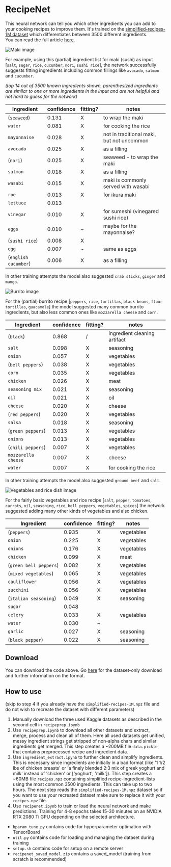 # RecipeNet

This neural network can tell you which other ingredients you can add to your cooking recipes to improve them. It's trained on the [simplified-recipes-1M dataset](https://dominikschmidt.xyz/simplified-recipes-1M) which differentiates between 3500 different ingredients.  
You can read the full article [here](https://dominikschmidt.xyz/recipe-net).

![Maki image](assets/maki1.jpg)

For example, using this (partial) ingredient list for maki (sushi) as input [`salt`, `sugar`, `rice`, `cucumber`, `nori`, `sushi rice`], the network successfully suggests fitting ingredients including common fillings like `avocado`, `salmon` and `cucumber`. 

_(top 14 out of 3500 known ingredients shown, parenthesized ingredients are similar to one or more ingredients in the input and are not helpful and not hard to guess for the network)_

| Ingredient           | confidence | fitting? | notes                                     |
| -------------------- | ---------- | -------- | ----------------------------------------- |
| (`seaweed`)          | 0.131      | X        | to wrap the maki                          |
| `water`              | 0.081      | X        | for cooking the rice                      |
| `mayonnaise`         | 0.028      | X        | not in traditional maki, but not uncommon |
| `avocado`            | 0.025      | X        | as a filling                              |
| (`nori`)             | 0.025      | X        | seaweed - to wrap the maki                |
| `salmon`             | 0.018      | X        | as a filling                              |
| `wasabi`             | 0.015      | X        | maki is commonly served with wasabi       |
| `roe`                | 0.013      | X        | for ikura maki                            |
| `lettuce`            | 0.013      |          |                                           |
| `vinegar`            | 0.010      | X        | for sumeshi (vinegared sushi rice)        |
| `eggs`               | 0.010      | ~        | maybe for the mayonnaise?                 |
| (`sushi rice`)       | 0.008      | X        |                                           |
| `egg`                | 0.007      | ~        | same as eggs                              |
| (`english cucumber`) | 0.006      | X        | as a filling                              |

In other training attempts the model also suggested `crab sticks`, `ginger` and `mango`.


![Burrito image](assets/burrito.jpg)

For the (partial) burrito recipe [`peppers`, `rice`, `tortillas`, `black beans`, `flour tortillas`, `guacamole`] the model suggested many common burrito ingredients, but also less common ones like `mozzarella cheese` and `corn`.

| Ingredient          | confidence | fitting? | notes                        |
| ------------------- | ---------- | -------- | ---------------------------- |
| (`black`)           | 0.868      | /        | ingredient cleaning artifact |
| `salt`              | 0.098      | X        | seasoning                    |
| `onion`             | 0.057      | X        | vegetables                   |
| (`bell peppers`)    | 0.038      | X        | vegetables                   |
| `corn`              | 0.035      | X        | vegetables                   |
| `chicken`           | 0.026      | X        | meat                         |
| `seasoning mix`     | 0.021      | X        | seasoning                    |
| `oil`               | 0.021      | X        | oil                          |
| `cheese`            | 0.020      | X        | cheese                       |
| (`red peppers`)     | 0.020      | X        | vegetables                   |
| `salsa`             | 0.018      | X        | seasoning                    |
| (`green peppers`)   | 0.013      | X        | vegetables                   |
| `onions`            | 0.013      | X        | vegetables                   |
| (`chili peppers`)   | 0.007      | X        | vegetables                   |
| `mozzarella cheese` | 0.007      | X        | cheese                       |
| `water`             | 0.007      | X        | for cooking the rice         |

In other training attempts the model also suggested `ground beef` and `salt`.


![Vegetables and rice dish image](assets/rice1.jpg)

For the fairly basic vegetables and rice recipe [`salt`, `pepper`, `tomatoes`, `carrots`, `oil`, `seasoning`, `rice`, `bell peppers`, `vegetables`, `spices`] the network suggested adding many other kinds of vegetables and also chicken. 

| Ingredient             | confidence | fitting? | notes      |
| ---------------------- | ---------- | -------- | ---------- |
| (`peppers`)            | 0.935      | X        | vegetables |
| `onion`                | 0.225      | X        | vegetables |
| `onions`               | 0.176      | X        | vegetables |
| `chicken`              | 0.099      | X        | meat       |
| (`green bell peppers`) | 0.082      | X        | vegetables |
| (`mixed vegetables`)   | 0.065      | X        | vegetables |
| `cauliflower`          | 0.056      | X        | vegetables |
| `zucchini`             | 0.056      | X        | vegetables |
| (`italian seasoning`)  | 0.049      | X        | seasoning  |
| `sugar`                | 0.048      |          |            |
| `celery`               | 0.033      | X        | vegetables |
| `water`                | 0.030      | ~        |            |
| `garlic`               | 0.027      | X        | seasoning  |
| (`black pepper`)       | 0.022      | X        | seasoning  |


## Download
You can download the code  above. Go [here](https://dominikschmidt.xyz/simplified-recipes-1M/) for the dataset-only download and further information on the format.


## How to use
(skip to step 4 if you already have the `simplified-recipes-1M.npz` file and do not wish to recreate the dataset with different parameters)

1. Manually download the three used Kaggle datasets as described in the second cell in `recipeprep.ipynb`
2. Use `recipeprep.ipynb` to download all other datasets and extract, merge, process and clean all of them. Here all used datasets get unified, messy ingredient strings get stripped of non-alpha chars and similar ingredients get merged. This step creates a ~200MB file `data.pickle` that contains preprocessed recipe and ingredient data.
3. Use `ingredient_extract.ipynb` to further clean and simplify ingredients. This is necessary since ingredients are initially in a bad format (like '1 1/2 lbs of chicken breasts' or 'a finely blended 2:3 mix of greek yoghurt and milk' instead of 'chicken' or ['yoghurt', 'milk']). This step creates a ~60MB file `recipes.npz` containing simplified recipe-ingredient-lists using the most common 3500 ingredients. This can take up to two hours. The next step reads the `simplified-recipes-1M.npz` dataset so if you want to use your recreated dataset make sure to replace it with your `recipes.npz` file.
4. Use `recipenet.ipynb` to train or load the neural network and make predictions. Training for 4-8 epochs takes 15-30 minutes on an NVIDIA RTX 2080 Ti GPU depending on the selected architecture.

- `hparam_tune.py` contains code for hyperparameter optimation with TensorBoard
- `util.py` contains code for loading and managing the dataset during training
- `setup.sh` contains code for setup on a remote server
- `recipenet_saved_model.zip` contains a saved_model (training from scratch is recommended)
